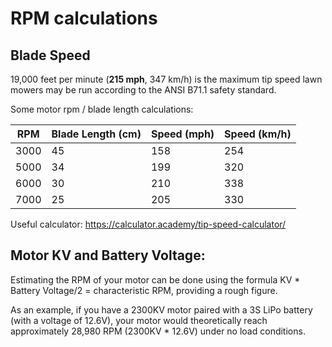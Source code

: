 # RPM calculations

## Blade Speed

19,000 feet per minute (**215 mph**, 347 km/h) is the maximum tip speed lawn mowers may be run according to the ANSI B71.1 safety standard.

Some motor rpm / blade length calculations:

| RPM  | Blade Length (cm) | Speed (mph) | Speed (km/h) |
| ---- | ----------------- | ----------- | ------------ |
| 3000 | 45                | 158         | 254          |
| 5000 | 34                | 199         | 320          |
| 6000 | 30                | 210         | 338          |
| 7000 | 25                | 205         | 330          |

Useful calculator: https://calculator.academy/tip-speed-calculator/

## Motor KV and Battery Voltage:

Estimating the RPM of your motor can be done using the formula KV * Battery Voltage/2 = characteristic RPM, providing a rough figure.

As an example, if you have a 2300KV motor paired with a 3S LiPo battery (with a voltage of 12.6V), your motor would theoretically reach approximately 28,980 RPM (2300KV * 12.6V) under no load conditions.